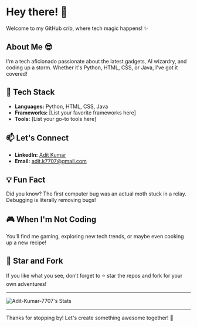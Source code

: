 # Hey there! 👋

Welcome to my GitHub crib, where tech magic happens! ✨

## About Me 😎
I'm a tech aficionado passionate about the latest gadgets, AI wizardry, and coding up a storm. Whether it's  Python, HTML, CSS, or Java, I've got it covered!

## 🔧 Tech Stack
- **Languages:** Python, HTML, CSS, Java
- **Frameworks:** [List your favorite frameworks here]
- **Tools:** [List your go-to tools here]

## 📫 Let's Connect
- **LinkedIn:** [Adit Kumar](https://linkedin.com/in/aditk7707)
- **Email:** adit.k7707@gmail.com

## 💡 Fun Fact
Did you know? The first computer bug was an actual moth stuck in a relay. Debugging is literally removing bugs!

## 🎮 When I'm Not Coding
You’ll find me gaming, exploring new tech trends, or maybe even cooking up a new recipe!

## 🌟 Star and Fork
If you like what you see, don’t forget to ⭐ star the repos and fork for your own adventures!

---

![Adit-Kumar-7707's Stats](https://github-readme-stats.vercel.app/api?username=Adit-Kumar-7707&theme=tokyonight&show_icons=true&hide_border=true&count_private=true)

---

Thanks for stopping by! Let's create something awesome together! 🚀
